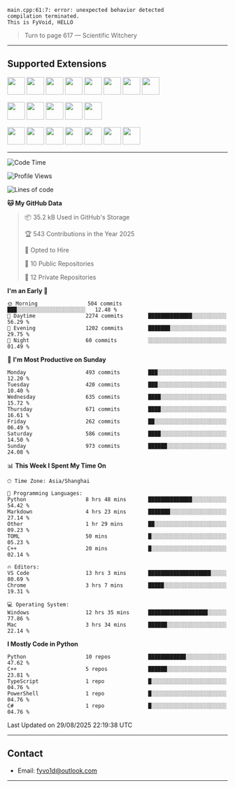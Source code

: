 ```
main.cpp:61:7: error: unexpected behavior detected
compilation terminated.
This is FyVoid, HELLO
```

> Turn to page 617 — Scientific Witchery

---

## Supported Extensions

<p>
<p align="left">
  <img src="https://cdn.jsdelivr.net/gh/devicons/devicon/icons/cplusplus/cplusplus-original.svg" height="40" />
  <img src="https://cdn.jsdelivr.net/gh/devicons/devicon/icons/csharp/csharp-original.svg" height="40" />
  <img src="https://cdn.jsdelivr.net/gh/devicons/devicon/icons/python/python-original.svg" height="40" />
  <img src="https://cdn.jsdelivr.net/gh/devicons/devicon/icons/swift/swift-original.svg" height="40" />
  <img src="https://cdn.jsdelivr.net/gh/devicons/devicon@latest/icons/typescript/typescript-original.svg" height="40" />
  <img src="https://cdn.jsdelivr.net/gh/devicons/devicon@latest/icons/java/java-original.svg" height="40" />
  <img src="https://cdn.jsdelivr.net/gh/devicons/devicon@latest/icons/javascript/javascript-original.svg" height="40" />
  <img src="https://cdn.jsdelivr.net/gh/devicons/devicon@latest/icons/wasm/wasm-original.svg" height="40" />
          
</p>
<p align="left">
  <img src="https://cdn.jsdelivr.net/gh/devicons/devicon/icons/git/git-original.svg" height="40" />
  <img src="https://cdn.jsdelivr.net/gh/devicons/devicon/icons/docker/docker-original.svg" height="40" />
  <img src="https://cdn.jsdelivr.net/gh/devicons/devicon/icons/vscode/vscode-original.svg" height="40" />
  <img src="https://cdn.jsdelivr.net/gh/devicons/devicon/icons/cmake/cmake-original.svg" height="40" />
  <img src="https://cdn.jsdelivr.net/gh/devicons/devicon@latest/icons/debian/debian-original.svg" height="40" />
</p>
<p align="left">
  <img src="https://www.vulkan.org/user/themes/vulkan/images/logo/vulkan-logo.svg" height="40" />
  <img src="https://cdn.jsdelivr.net/gh/devicons/devicon/icons/opengl/opengl-original.svg" height="40" />
  <img src="https://cdn.jsdelivr.net/gh/devicons/devicon@latest/icons/webgpu/webgpu-original-wordmark.svg" height="40" />    
  <img src="https://cdn.jsdelivr.net/gh/devicons/devicon/icons/pytorch/pytorch-original.svg" height="40" />
  <img src="https://cdn.jsdelivr.net/gh/devicons/devicon/icons/unity/unity-original.svg" height="40" />
  <img src="https://cdn.jsdelivr.net/gh/devicons/devicon/icons/unrealengine/unrealengine-original.svg" height="40" />
  <img src="https://cdn.jsdelivr.net/gh/devicons/devicon@latest/icons/postgresql/postgresql-original.svg" height="40" />
</p>
</p>


---

<!--START_SECTION:waka-->
![Code Time](http://img.shields.io/badge/Code%20Time-364%20hrs%208%20mins-blue)

![Profile Views](http://img.shields.io/badge/Profile%20Views-135-blue)

![Lines of code](https://img.shields.io/badge/From%20Hello%20World%20I%27ve%20Written-4.0%20million%20lines%20of%20code-blue)

**🐱 My GitHub Data** 

> 📦 35.2 kB Used in GitHub's Storage 
 > 
> 🏆 543 Contributions in the Year 2025
 > 
> 💼 Opted to Hire
 > 
> 📜 10 Public Repositories 
 > 
> 🔑 12 Private Repositories 
 > 
**I'm an Early 🐤** 

```text
🌞 Morning                504 commits         ███░░░░░░░░░░░░░░░░░░░░░░   12.48 % 
🌆 Daytime                2274 commits        ██████████████░░░░░░░░░░░   56.29 % 
🌃 Evening                1202 commits        ███████░░░░░░░░░░░░░░░░░░   29.75 % 
🌙 Night                  60 commits          ░░░░░░░░░░░░░░░░░░░░░░░░░   01.49 % 
```
📅 **I'm Most Productive on Sunday** 

```text
Monday                   493 commits         ███░░░░░░░░░░░░░░░░░░░░░░   12.20 % 
Tuesday                  420 commits         ███░░░░░░░░░░░░░░░░░░░░░░   10.40 % 
Wednesday                635 commits         ████░░░░░░░░░░░░░░░░░░░░░   15.72 % 
Thursday                 671 commits         ████░░░░░░░░░░░░░░░░░░░░░   16.61 % 
Friday                   262 commits         ██░░░░░░░░░░░░░░░░░░░░░░░   06.49 % 
Saturday                 586 commits         ████░░░░░░░░░░░░░░░░░░░░░   14.50 % 
Sunday                   973 commits         ██████░░░░░░░░░░░░░░░░░░░   24.08 % 
```


📊 **This Week I Spent My Time On** 

```text
🕑︎ Time Zone: Asia/Shanghai

💬 Programming Languages: 
Python                   8 hrs 48 mins       ██████████████░░░░░░░░░░░   54.42 % 
Markdown                 4 hrs 23 mins       ███████░░░░░░░░░░░░░░░░░░   27.14 % 
Other                    1 hr 29 mins        ██░░░░░░░░░░░░░░░░░░░░░░░   09.23 % 
TOML                     50 mins             █░░░░░░░░░░░░░░░░░░░░░░░░   05.23 % 
C++                      20 mins             █░░░░░░░░░░░░░░░░░░░░░░░░   02.14 % 

🔥 Editors: 
VS Code                  13 hrs 3 mins       ████████████████████░░░░░   80.69 % 
Chrome                   3 hrs 7 mins        █████░░░░░░░░░░░░░░░░░░░░   19.31 % 

💻 Operating System: 
Windows                  12 hrs 35 mins      ███████████████████░░░░░░   77.86 % 
Mac                      3 hrs 34 mins       ██████░░░░░░░░░░░░░░░░░░░   22.14 % 
```

**I Mostly Code in Python** 

```text
Python                   10 repos            ████████████░░░░░░░░░░░░░   47.62 % 
C++                      5 repos             ██████░░░░░░░░░░░░░░░░░░░   23.81 % 
TypeScript               1 repo              █░░░░░░░░░░░░░░░░░░░░░░░░   04.76 % 
PowerShell               1 repo              █░░░░░░░░░░░░░░░░░░░░░░░░   04.76 % 
C#                       1 repo              █░░░░░░░░░░░░░░░░░░░░░░░░   04.76 % 
```




 Last Updated on 29/08/2025 22:19:38 UTC
<!--END_SECTION:waka-->

---

## Contact

- Email: [fyvo1d@outlook.com](fyvo1d@outlook.com)  

---

